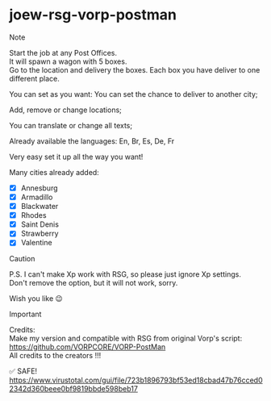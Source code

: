 # joew-rsg-vorp-postman

>[!NOTE]
>Start the job at any Post Offices.<br>
>It will spawn a wagon with 5 boxes.<br>
>Go to the location and delivery the boxes. Each box you have deliver to one different place.<br>
>
>You can set as you want:
>You can set the chance to deliver to another city;
>
>Add, remove or change locations;
>
>You can translate or change all texts;
>
>Already available the languages:
>En, Br, Es, De, Fr
>
>Very easy set it up all the way you want!
>
>Many cities already added:
>- [x] Annesburg
>- [x] Armadillo
>- [x] Blackwater
>- [x] Rhodes
>- [x] Saint Denis
>- [x] Strawberry
>- [x] Valentine

> [!CAUTION]
> P.S. I can't make Xp work with RSG, so please just ignore Xp settings.<br>
> Don't remove the option, but it will not work, sorry.

Wish you like 😉


> [!IMPORTANT]
> Credits:<br>
> Make my version and compatible with RSG from original Vorp's script:<br>
> https://github.com/VORPCORE/VORP-PostMan<br>
> All credits to the creators !!!

:white_check_mark: SAFE!<br>
https://www.virustotal.com/gui/file/723b1896793bf53ed18cbad47b76cced02342d360beee0bf9819bbde598beb17
